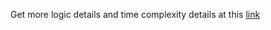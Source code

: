 Get more logic details and time complexity details at this [link](https://de.khanacademy.org/computing/computer-science/algorithms/merge-sort/a/divide-and-conquer-algorithms)  
